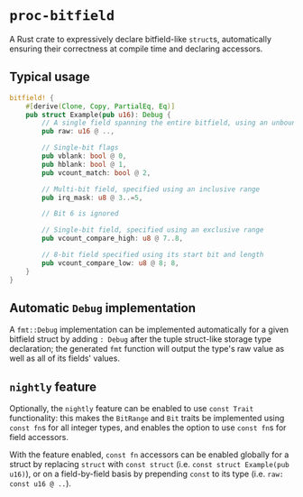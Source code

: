 # `proc-bitfield`

A Rust crate to expressively declare bitfield-like `struct`s, automatically ensuring their correctness at compile time and declaring accessors.

## Typical usage

```rust
bitfield! {
    #[derive(Clone, Copy, PartialEq, Eq)]
    pub struct Example(pub u16): Debug {
        // A single field spanning the entire bitfield, using an unbounded range
        pub raw: u16 @ ..,

        // Single-bit flags
        pub vblank: bool @ 0,
        pub hblank: bool @ 1,
        pub vcount_match: bool @ 2,

        // Multi-bit field, specified using an inclusive range
        pub irq_mask: u8 @ 3..=5,

        // Bit 6 is ignored

        // Single-bit field, specified using an exclusive range
        pub vcount_compare_high: u8 @ 7..8,

        // 8-bit field specified using its start bit and length
        pub vcount_compare_low: u8 @ 8; 8,
    }
}
```

## Automatic `Debug` implementation

A `fmt::Debug` implementation can be implemented automatically for a given bitfield struct by adding `: Debug` after the tuple struct-like storage type declaration; the generated `fmt` function will output the type's raw value as well as all of its fields' values.

## `nightly` feature

Optionally, the `nightly` feature can be enabled to use `const Trait` functionality: this makes the `BitRange` and `Bit` traits be implemented using `const fn`s for all integer types, and enables the option to use `const fn`s for field accessors.

With the feature enabled, `const fn` accessors can be enabled globally for a struct by replacing `struct` with `const struct` (i.e. `const struct Example(pub u16)`), or on a field-by-field basis by prepending `const` to its type (i.e. `raw: const u16 @ ..`).
